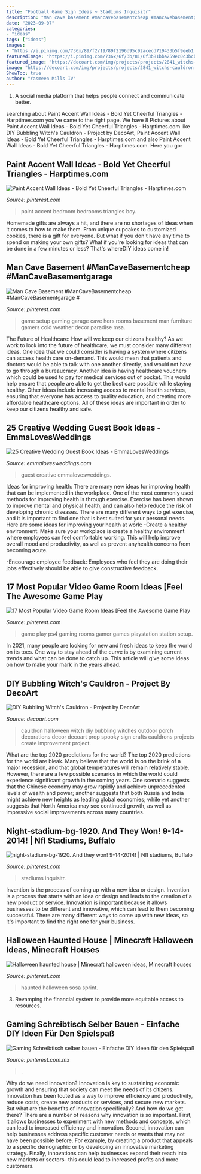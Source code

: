 ```yaml
---
title: "Football Game Sign Ideas ~ Stadiums Inquisitr"
description: "Man cave basement #mancavebasementcheap #mancavebasementgarage #"
date: "2023-09-07"
categories:
- "ideas"
tags: ["ideas"]
images:
- "https://i.pinimg.com/736x/89/f2/19/89f2196d95c92acecd719433b5f9eeb1.jpg"
featuredImage: "https://i.pinimg.com/736x/6f/3b/81/6f3b81bba259ec0c3bcbb696fb127cd3.jpg"
featured_image: "https://decoart.com/img/projects/projects/2841_witchs-cauldron.jpg"
image: "https://decoart.com/img/projects/projects/2841_witchs-cauldron.jpg"
ShowToc: true
author: "Yasmeen Mills IV"
---
```



1. A social media platform that helps people connect and communicate better.

	

		
searching about Paint Accent Wall Ideas - Bold Yet Cheerful Triangles - Harptimes.com you've came to the right page. We have 8 Pictures about Paint Accent Wall Ideas - Bold Yet Cheerful Triangles - Harptimes.com like DIY Bubbling Witch&#039;s Cauldron - Project by DecoArt, Paint Accent Wall Ideas - Bold Yet Cheerful Triangles - Harptimes.com and also Paint Accent Wall Ideas - Bold Yet Cheerful Triangles - Harptimes.com. Here you go:
		
    
## Paint Accent Wall Ideas - Bold Yet Cheerful Triangles - Harptimes.com

<img loading=lazy src="https://i.pinimg.com/736x/6f/3b/81/6f3b81bba259ec0c3bcbb696fb127cd3.jpg" onerror="this.onerror=null;this.src='https://tse2.mm.bing.net/th?id=OIP.sq0D7I_FeqhOKLr5pe38EgHaJ3&amp;pid=15.1';" alt="Paint Accent Wall Ideas - Bold Yet Cheerful Triangles - Harptimes.com">

_Source: pinterest.com_

>paint accent bedroom bedrooms triangles boy. 

	

Homemade gifts are always a hit, and there are no shortages of ideas when it comes to how to make them. From unique cupcakes to customized cookies, there is a gift for everyone. But what if you don't have any time to spend on making your own gifts? What if you're looking for ideas that can be done in a few minutes or less? That's whereDIY ideas come in!

    
## Man Cave Basement #ManCaveBasementcheap #ManCaveBasementgarage #

<img loading=lazy src="https://i.pinimg.com/736x/9c/32/70/9c32707dc982c66a111f3f15f93d95e0.jpg" onerror="this.onerror=null;this.src='https://tse4.mm.bing.net/th?id=OIP.DF6RB6OoKrEfR6zqofTkywHaJ4&amp;pid=15.1';" alt="Man Cave Basement #ManCaveBasementcheap #ManCaveBasementgarage #">

_Source: pinterest.com_

>game setup gaming garage cave hers rooms basement man furniture gamers cold weather decor paradise msa. 

	

The Future of Healthcare: How will we keep our citizens healthy?
As we work to look into the future of healthcare, we must consider many different ideas. One idea that we could consider is having a system where citizens can access health care on-demand. This would mean that patients and doctors would be able to talk with one another directly, and would not have to go through a bureaucracy. Another idea is having healthcare vouchers which could be used to pay for medical services out of pocket. This would help ensure that people are able to get the best care possible while staying healthy. Other ideas include increasing access to mental health services, ensuring that everyone has access to quality education, and creating more affordable healthcare options. All of these ideas are important in order to keep our citizens healthy and safe.

    
## 25 Creative Wedding Guest Book Ideas - EmmaLovesWeddings

<img loading=lazy src="http://emmalovesweddings.com/wp-content/uploads/2018/01/wishing-stones-wedding-guest-book-ideas.jpg" onerror="this.onerror=null;this.src='https://tse1.mm.bing.net/th?id=OIP.sqMoQSg5LjhfKxeevO8gaAHaUR&amp;pid=15.1';" alt="25 Creative Wedding Guest Book Ideas - EmmaLovesWeddings">

_Source: emmalovesweddings.com_

>guest creative emmalovesweddings. 

	

Ideas for improving health:
There are many new ideas for improving health that can be implemented in the workplace. One of the most commonly used methods for improving health is through exercise. Exercise has been shown to improve mental and physical health, and can also help reduce the risk of developing chronic diseases. There are many different ways to get exercise, and it is important to find one that is best suited for your personal needs. Here are some ideas for improving your health at work: 
-Create a healthy environment: Make sure your workplace is create a healthy environment where employees can feel comfortable working. This will help improve overall mood and productivity, as well as prevent anyhealth concerns from becoming acute. 

-Encourage employee feedback: Employees who feel they are doing their jobs effectively should be able to give constructive feedback.

    
## 17 Most Popular Video Game Room Ideas [Feel The Awesome Game Play

<img loading=lazy src="https://i.pinimg.com/736x/89/f2/19/89f2196d95c92acecd719433b5f9eeb1.jpg" onerror="this.onerror=null;this.src='https://tse2.mm.bing.net/th?id=OIP.2jauFtUnZMZ8bBNM2AiVaAHaJ3&amp;pid=15.1';" alt="17 Most Popular Video Game Room Ideas [Feel the Awesome Game Play">

_Source: pinterest.com_

>game play ps4 gaming rooms gamer games playstation station setup. 

	

In 2021, many people are looking for new and fresh ideas to keep the world on its toes. One way to stay ahead of the curve is by examining current trends and what can be done to catch up. This article will give some ideas on how to make your mark in the years ahead.

    
## DIY Bubbling Witch&#039;s Cauldron - Project By DecoArt

<img loading=lazy src="https://decoart.com/img/projects/projects/2841_witchs-cauldron.jpg" onerror="this.onerror=null;this.src='https://tse2.mm.bing.net/th?id=OIP.cBkhU1AoMs2FH_WopZ31IwHaIY&amp;pid=15.1';" alt="DIY Bubbling Witch&#039;s Cauldron - Project by DecoArt">

_Source: decoart.com_

>cauldron halloween witch diy bubbling witches outdoor porch decorations decor decoart prop spooky sign crafts cauldrons projects create improvement project. 

	

What are the top 2020 predictions for the world?
The top 2020 predictions for the world are bleak. Many believe that the world is on the brink of a major recession, and that global temperatures will remain relatively stable. However, there are a few possible scenarios in which the world could experience significant growth in the coming years. One scenario suggests that the Chinese economy may grow rapidly and achieve unprecedented levels of wealth and power; another suggests that both Russia and India might achieve new heights as leading global economies; while yet another suggests that North America may see continued growth, as well as impressive social improvements across many countries.

    
## Night-stadium-bg-1920. And They Won! 9-14-2014! | Nfl Stadiums, Buffalo

<img loading=lazy src="https://i.pinimg.com/736x/55/48/1d/55481d3fa759cdd02eb51d42fe889415--nfl-sunday-nfl-stadiums.jpg" onerror="this.onerror=null;this.src='https://tse3.mm.bing.net/th?id=OIP.aFe7EVcGbeFch3D1JE0v0QHaES&amp;pid=15.1';" alt="night-stadium-bg-1920. And they won! 9-14-2014! | Nfl stadiums, Buffalo">

_Source: pinterest.com_

>stadiums inquisitr. 

	

Invention is the process of coming up with a new idea or design.
Invention is a process that starts with an idea or design and leads to the creation of a new product or service. Innovation is important because it allows businesses to be different and innovative, which can lead to them becoming successful. There are many different ways to come up with new ideas, so it's important to find the right one for your business.

    
## Halloween Haunted House | Minecraft Halloween Ideas, Minecraft Houses

<img loading=lazy src="https://i.pinimg.com/736x/16/5f/a9/165fa97c4029a76de492d6720586a71b.jpg" onerror="this.onerror=null;this.src='https://tse2.mm.bing.net/th?id=OIP.SnZJA4IwMteAZfwAY7KAfAHaD3&amp;pid=15.1';" alt="Halloween haunted house | Minecraft halloween ideas, Minecraft houses">

_Source: pinterest.com_

>haunted halloween sosa sprint. 

	

3. Revamping the financial system to provide more equitable access to resources. 

    
## Gaming Schreibtisch Selber Bauen - Einfache DIY Ideen Für Den Spielspaß

<img loading=lazy src="https://i.pinimg.com/736x/2e/58/16/2e581639393a16a9f864ca6afd48f91c.jpg" onerror="this.onerror=null;this.src='https://tse1.mm.bing.net/th?id=OIP.ngFWHHy6Pg33vu1DFLv6twHaJ3&amp;pid=15.1';" alt="Gaming Schreibtisch selber bauen - Einfache DIY Ideen für den Spielspaß">

_Source: pinterest.com.mx_

>. 

	

Why do we need innovation?
Innovation is key to sustaining economic growth and ensuring that society can meet the needs of its citizens. Innovation has been touted as a way to improve efficiency and productivity, reduce costs, create new products or services, and secure new markets. But what are the benefits of innovation specifically? And how do we get there?
There are a number of reasons why innovation is so important. First, it allows businesses to experiment with new methods and concepts, which can lead to increased efficiency and innovation. Second, innovation can help businesses address specific customer needs or wants that may not have been possible before. For example, by creating a product that appeals to a specific demographic or by developing an innovative marketing strategy. Finally, innovations can help businesses expand their reach into new markets or sectors- this could lead to increased profits and more customers.

